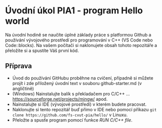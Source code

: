 # Úvodní úkol PIA1 - program Hello world

Na úvodní hodině se naučíte úplné základy práce s platformou Github a používání vývojového prostředí pro programování v C++ (VS Code nebo Code::blocks). Na vašem počítači si naklonujete obsah tohoto repozitáře a přeložíte si a spustíte Váš první kód.

## Příprava
- Úvod do používání GitHubu proběhne na cvičení, případně si můžete projít i zde přiložený úvodní text v souboru github-starter.md (v angličtině)
- (Windows) Nainstalujte balík s překladačem pro C/C++ ... https://sourceforge.net/projects/mingw/ apod.
- Nainstalujte si IDE (vývojové prostředí) v kterém budete pracovat.
- Naklonujte si tento repozitář buď přímo v IDE nebo pomocí příkazu `git clone https://github.com/fs-cvut-pia/hello/` v Linuxu.
- Přeložte a spusťe program pomocí funkce *RUN C/C++ file*.
